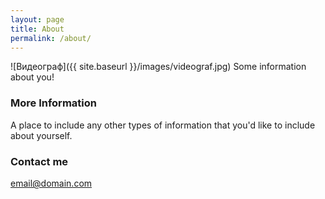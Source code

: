 ```yaml
---
layout: page
title: About
permalink: /about/
---
```


![Видеограф]({{ site.baseurl }}/images/videograf.jpg)
Some information about you!

### More Information

A place to include any other types of information that you'd like to include about yourself.

### Contact me

[email@domain.com](mailto:email@domain.com)